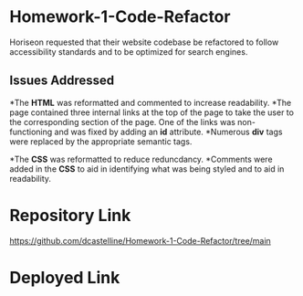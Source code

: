 # **Homework-1-Code-Refactor**

Horiseon requested that their website codebase be refactored to follow accessibility standards and to be optimized for search engines.

## **Issues Addressed**

*The **HTML** was reformatted and commented to increase readability.
*The page contained three internal links at the top of the page to take the user to the corresponding section of the page. One of the links was non-functioning and was fixed by adding an **id** attribute.
*Numerous **div** tags were replaced by the appropriate semantic tags.

*The **CSS** was reformatted to reduce reduncdancy.
*Comments were added in the **CSS** to aid in identifying what was being styled and to aid in readability.

# **Repository Link**

https://github.com/dcastelline/Homework-1-Code-Refactor/tree/main

# **Deployed Link**
